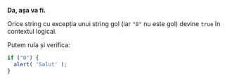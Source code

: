 **Da, așa va fi.**

Orice string cu excepția unui string gol (iar `"0"` nu este gol) devine `true` în contextul logical.

Putem rula și verifica:

```js run
if ("0") {
  alert( 'Salut' );
}
```

